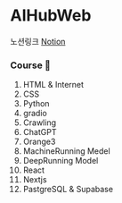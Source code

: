 # AIHubWeb 
노션링크 [Notion](https://roasted-argon-ad6.notion.site/AIHub-6-ce471945a44e471fa7e23bd9ce1d355d?pvs=4)

### Course 🏃
1. HTML & Internet
2. CSS
3. Python
4. gradio
5. Crawling
6. ChatGPT 
7. Orange3
8. MachineRunning Medel
9. DeepRunning Model
10. React
11. Nextjs
12. PastgreSQL & Supabase
    
